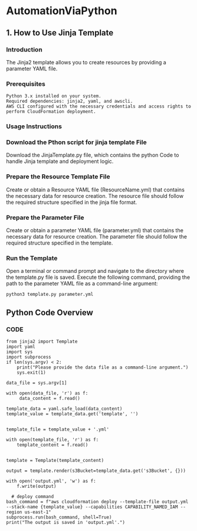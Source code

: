 # AutomationViaPython
## 1. How to Use Jinja Template
### Introduction
The Jinja2 template allows you to create resources by providing a parameter YAML file.

### Prerequisites
    Python 3.x installed on your system.
    Required dependencies: jinja2, yaml, and awscli.
    AWS CLI configured with the necessary credentials and access rights to perform CloudFormation deployment.

### Usage Instructions
### Download the Pthon script for jinja template File

Download the JinjaTemplate.py file, which contains the python Code to handle Jinja template and deployment logic.
    
### Prepare the Resource Template File

Create or obtain a Resource YAML file (ResourceName.yml) that contains the necessary data for resource creation.
The resource file should follow the required structure specified in the jinja file format.
    
### Prepare the Parameter File

Create or obtain a parameter YAML file (parameter.yml) that contains the necessary data for resource creation.
The parameter file should follow the required structure specified in the template.

### Run the Template

Open a terminal or command prompt and navigate to the directory where the template.py file is saved.
Execute the following command, providing the path to the parameter YAML file as a command-line argument:

    python3 template.py parameter.yml

## Python Code Overview
### CODE 
    from jinja2 import Template
    import yaml
    import sys
    import subprocess
    if len(sys.argv) < 2:
        print("Please provide the data file as a command-line argument.")
        sys.exit(1)
    
    data_file = sys.argv[1]
    
    with open(data_file, 'r') as f:
         data_content = f.read()
    
    template_data = yaml.safe_load(data_content)
    template_value = template_data.get('template', '')
    
    
    template_file = template_value + '.yml'
    
    with open(template_file, 'r') as f:
        template_content = f.read()
    
    
    template = Template(template_content)
    
    output = template.render(s3Bucket=template_data.get('s3Bucket', {}))
    
    with open('output.yml', 'w') as f:
        f.write(output)
    
      # deploy command
    bash_command = f"aws cloudformation deploy --template-file output.yml --stack-name {template_value} --capabilities CAPABILITY_NAMED_IAM --region us-east-1"
    subprocess.run(bash_command, shell=True)
    print("The output is saved in 'output.yml'.")
